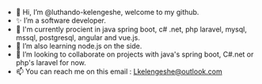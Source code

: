 - 👋 Hi, I’m @luthando-kelengeshe, welcome to my github.
- ✨ I’m a software developer.
- 🌱 I'm currently procient in java spring boot, c# .net, php laravel, mysql, mssql, postgresql, angular and vue.js.
- 👀 I’m also learning node.js on the side.
- 💞️ I’m looking to collaborate on projects with java's spring boot, C#.net or php's laravel for now.
- 📫 You can reach me on this email : Lkelengeshe@outlook.com
